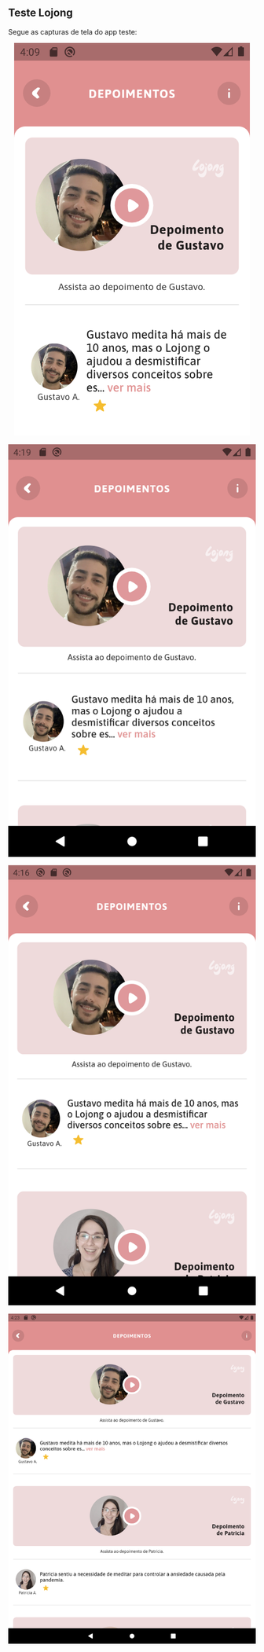 
## Teste Lojong

Segue as capturas de tela do app teste:

<p align="center">
   <img src ='screenshots/Nexus_one.png' >
</p>

<p align="center">
   <img src ='screenshots/Nexus_4.png' >
</p>

<p align="center">
   <img src ='screenshots/Nexus_6.png' >
</p>

<p align="center">
   <img src ='screenshots/Nexus_9.png' >
</p>
